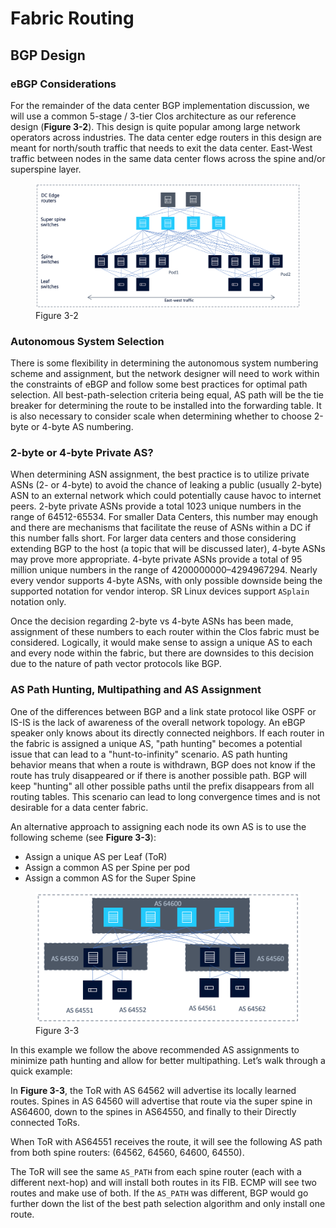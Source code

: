 # Fabric Routing

## BGP Design

### eBGP Considerations

For the remainder of the data center BGP implementation discussion, we will use a common 5-stage / 3-tier Clos architecture as our reference design (**Figure 3-2**).
This design is quite popular among large network operators across industries.
The data center edge routers in this design are meant for north/south traffic that needs to exit the data center.
East-West traffic between nodes in the same data center flows across the spine and/or superspine layer.

<figure>
  <img src="../../_images/fig-03-02.png" width="600" />
  <figcaption>Figure 3-2</figcaption>
</figure>

### Autonomous System Selection

There is some flexibility in determining the autonomous system numbering scheme and assignment, but the network designer will need to work within the constraints of eBGP and follow some best practices for optimal path selection.
All best-path-selection criteria being equal, AS path will be the tie breaker for determining the route to be installed into the forwarding table.
It is also necessary to consider scale when determining whether to choose 2-byte or 4-byte AS numbering.

### 2-byte or 4-byte Private AS?

When determining ASN assignment, the best practice is to utilize private ASNs (2- or 4-byte) to avoid the chance of leaking a public (usually 2-byte) ASN to an external network which could potentially cause havoc to internet peers.
2-byte private ASNs provide a total 1023 unique numbers in the range of 64512-65534.
For smaller Data Centers, this number may enough and there are mechanisms that facilitate the reuse of ASNs within a DC if this number falls short.
For larger data centers and those considering extending BGP to the host (a topic that will be discussed later), 4-byte ASNs may prove more appropriate.
4-byte private ASNs provide a total of 95 million unique numbers in the range of 4200000000–4294967294.
Nearly every vendor supports 4-byte ASNs, with only possible downside being the supported notation for vendor interop.
SR Linux devices support `ASplain` notation only.

Once the decision regarding 2-byte vs 4-byte ASNs has been made, assignment of these numbers to each router within the Clos fabric must be considered.
Logically, it would make sense to assign a unique AS to each and every node within the fabric, but there are downsides to this decision due to the nature of path vector protocols like BGP. 

### AS Path Hunting, Multipathing and AS Assignment

One of the differences between BGP and a link state protocol like OSPF or IS-IS is the lack of awareness of the overall network topology.
An eBGP speaker only knows about its directly connected neighbors.
If each router in the fabric is assigned a unique AS, "path hunting" becomes a potential issue that can lead to a "hunt-to-infinity" scenario.
AS path hunting behavior means that when a route is withdrawn, BGP does not know if the route has truly disappeared or if there is another possible path.
BGP will keep "hunting" all other possible paths until the prefix disappears from all routing tables.
This scenario can lead to long convergence times and is not desirable for a data center fabric.

An alternative approach to assigning each node its own AS is to use the following scheme (see **Figure 3-3**):

* Assign a unique AS per Leaf (ToR)
* Assign a common AS per Spine per pod
* Assign a common AS for the Super Spine 

<figure>
  <img src="../../_images/fig-03-03.png" width="600" />
  <figcaption>Figure 3-3</figcaption>
</figure>

In this example we follow the above recommended AS assignments to minimize path hunting and allow for better multipathing.
Let’s walk through a quick example:

In **Figure 3-3**, the ToR with AS 64562 will advertise its locally learned routes.
Spines in AS 64560 will advertise that route via the super spine in AS64600, down to the spines in AS64550, and finally to their Directly connected ToRs.  

When ToR with AS64551 receives the route, it will see the following AS path from both spine routers: (64562, 64560, 64600, 64550).

The ToR will see the same `AS_PATH` from each spine router (each with a different next-hop) and will install both routes in its FIB.
ECMP will see two routes and make use of both.
If the `AS_PATH` was different, BGP would go further down the list of the best path selection algorithm and only install one route.

